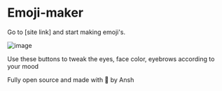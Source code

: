 # Emoji-maker

Go to [site link] and start making emoji's.

![image](https://github.com/ansh3108/Emoji-maker/assets/115077985/b6541eac-2624-46bc-926d-98366f05bd43)

Use these buttons to tweak the eyes, face color, eyebrows according to your mood



Fully open source and made with 💖 by Ansh

